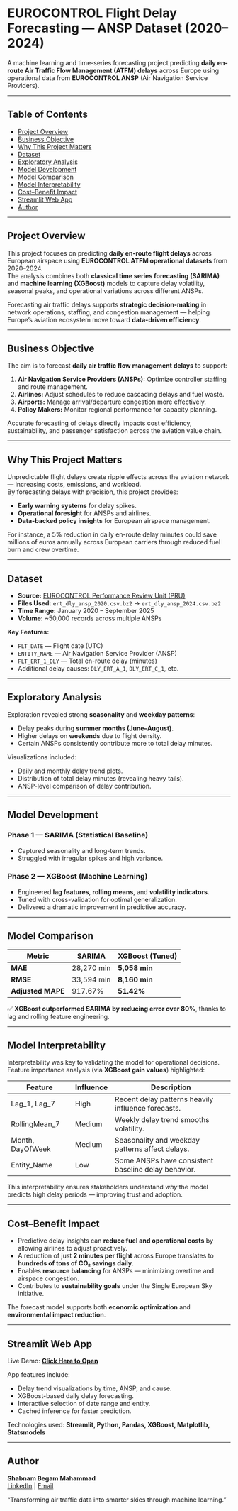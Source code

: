 # EUROCONTROL Flight Delay Forecasting — ANSP Dataset (2020–2024)

A machine learning and time-series forecasting project predicting **daily en-route Air Traffic Flow Management (ATFM) delays** across Europe using operational data from **EUROCONTROL ANSP** (Air Navigation Service Providers).  

---

## Table of Contents
- [Project Overview](#project-overview)
- [Business Objective](#business-objective)
- [Why This Project Matters](#why-this-project-matters)
- [Dataset](#dataset)
- [Exploratory Analysis](#exploratory-analysis)
- [Model Development](#model-development)
- [Model Comparison](#model-comparison)
- [Model Interpretability](#model-interpretability)
- [Cost–Benefit Impact](#costbenefit-impact)
- [Streamlit Web App](#streamlit-web-app)
- [Author](#author)

---

## Project Overview

This project focuses on predicting **daily en-route flight delays** across European airspace using **EUROCONTROL ATFM operational datasets** from 2020–2024.  
The analysis combines both **classical time series forecasting (SARIMA)** and **machine learning (XGBoost)** models to capture delay volatility, seasonal peaks, and operational variations across different ANSPs.

Forecasting air traffic delays supports **strategic decision-making** in network operations, staffing, and congestion management — helping Europe’s aviation ecosystem move toward **data-driven efficiency**.

---

## Business Objective

The aim is to forecast **daily air traffic flow management delays** to support:

1. **Air Navigation Service Providers (ANSPs):** Optimize controller staffing and route management.  
2. **Airlines:** Adjust schedules to reduce cascading delays and fuel waste.  
3. **Airports:** Manage arrival/departure congestion more effectively.  
4. **Policy Makers:** Monitor regional performance for capacity planning.  

Accurate forecasting of delays directly impacts cost efficiency, sustainability, and passenger satisfaction across the aviation value chain.

---

## Why This Project Matters

Unpredictable flight delays create ripple effects across the aviation network — increasing costs, emissions, and workload.  
By forecasting delays with precision, this project provides:

- **Early warning systems** for delay spikes.  
- **Operational foresight** for ANSPs and airlines.  
- **Data-backed policy insights** for European airspace management.  

For instance, a 5% reduction in daily en-route delay minutes could save millions of euros annually across European carriers through reduced fuel burn and crew overtime.

---

## Dataset

- **Source:** [EUROCONTROL Performance Review Unit (PRU)](https://ansperformance.eu/data/)  
- **Files Used:** `ert_dly_ansp_2020.csv.bz2` → `ert_dly_ansp_2024.csv.bz2`  
- **Time Range:** January 2020 – September 2025  
- **Volume:** ~50,000 records across multiple ANSPs  

**Key Features:**
- `FLT_DATE` — Flight date (UTC)  
- `ENTITY_NAME` — Air Navigation Service Provider (ANSP)  
- `FLT_ERT_1_DLY` — Total en-route delay (minutes)  
- Additional delay causes: `DLY_ERT_A_1`, `DLY_ERT_C_1`, etc.

---

## Exploratory Analysis

Exploration revealed strong **seasonality** and **weekday patterns**:
- Delay peaks during **summer months (June–August)**.  
- Higher delays on **weekends** due to flight density.  
- Certain ANSPs consistently contribute more to total delay minutes.

Visualizations included:
- Daily and monthly delay trend plots.  
- Distribution of total delay minutes (revealing heavy tails).  
- ANSP-level comparison of delay contribution.

---

## Model Development

### Phase 1 — SARIMA (Statistical Baseline)
- Captured seasonality and long-term trends.
- Struggled with irregular spikes and high variance.

### Phase 2 — XGBoost (Machine Learning)
- Engineered **lag features**, **rolling means**, and **volatility indicators**.  
- Tuned with cross-validation for optimal generalization.  
- Delivered a dramatic improvement in predictive accuracy.

---

## Model Comparison

| Metric        | SARIMA     | XGBoost (Tuned) |
| ------------- | ---------- | --------------- |
| **MAE**       | 28,270 min | **5,058 min**   |
| **RMSE**      | 33,594 min | **8,160 min**   |
| **Adjusted MAPE** | 917.67% | **51.42%**      |

✅ **XGBoost outperformed SARIMA by reducing error over 80%**, thanks to lag and rolling feature engineering.

---

## Model Interpretability

Interpretability was key to validating the model for operational decisions.  
Feature importance analysis (via **XGBoost gain values**) highlighted:

| Feature | Influence | Description |
|----------|------------|-------------|
| Lag_1, Lag_7 | High | Recent delay patterns heavily influence forecasts. |
| RollingMean_7 | Medium | Weekly delay trend smooths volatility. |
| Month, DayOfWeek | Medium | Seasonality and weekday patterns affect delays. |
| Entity_Name | Low | Some ANSPs have consistent baseline delay behavior. |

This interpretability ensures stakeholders understand *why* the model predicts high delay periods — improving trust and adoption.

---

## Cost–Benefit Impact

- Predictive delay insights can **reduce fuel and operational costs** by allowing airlines to adjust proactively.  
- A reduction of just **2 minutes per flight** across Europe translates to **hundreds of tons of CO₂ savings daily**.  
- Enables **resource balancing** for ANSPs — minimizing overtime and airspace congestion.  
- Contributes to **sustainability goals** under the Single European Sky initiative.  

The forecast model supports both **economic optimization** and **environmental impact reduction**.

---

## Streamlit Web App

Live Demo: **[Click Here to Open](https://sha-md-eurocontrol-flight-delay-forecasting-app-lpetac.streamlit.app/)**

App features include:
- Delay trend visualizations by time, ANSP, and cause.  
- XGBoost-based daily delay forecasting.  
- Interactive selection of date range and entity.  
- Cached inference for faster prediction.  

Technologies used: **Streamlit, Python, Pandas, XGBoost, Matplotlib, Statsmodels**

---

## Author

**Shabnam Begam Mahammad**  
[LinkedIn](https://www.linkedin.com/in/shabnam-b-mahammad) | [Email](mailto:shabnam71.md@gmail.com) 

“Transforming air traffic data into smarter skies through machine learning.”
